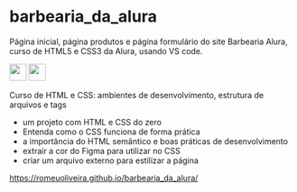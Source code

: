 # barbearia_da_alura
Página inicial, página produtos e página formulário do site  Barbearia  Alura,  curso de HTML5 e  CSS3 da Alura, usando VS code.

<img src="https://cdn.jsdelivr.net/gh/devicons/devicon/icons/html5/html5-plain-wordmark.svg" width="30" height="30"/> <img src="https://cdn.jsdelivr.net/gh/devicons/devicon/icons/css3/css3-plain-wordmark.svg" width="30" height="30" /> 

Curso de HTML e CSS: ambientes de desenvolvimento, estrutura de arquivos e tags
- um projeto com HTML e CSS do zero
- Entenda como o CSS funciona de forma prática
- a importância do HTML semântico e boas práticas de desenvolvimento
- extrair a cor do Figma para utilizar no CSS
- criar um arquivo externo para estilizar a página



https://romeuoliveira.github.io/barbearia_da_alura/
